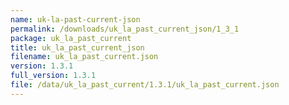 ```yaml
---
name: uk-la-past-current-json
permalink: /downloads/uk_la_past_current_json/1_3_1
package: uk_la_past_current
title: uk_la_past_current_json
filename: uk_la_past_current.json
version: 1.3.1
full_version: 1.3.1
file: /data/uk_la_past_current/1.3.1/uk_la_past_current.json
---
```

